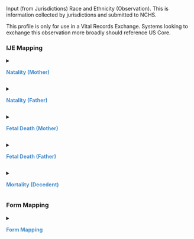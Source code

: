 Input (from Jurisdictions) Race and Ethnicity (Observation). This is information collected by jurisdictions and submitted to NCHS.

This profile is only for use in a Vital Records Exchange. Systems looking to exchange this observation more broadly should reference US Core.

<style>
 .context-menu {cursor: context-menu; color: #438bca;}
 .context-menu:hover {opacity: 0.5;}
</style>
### IJE Mapping
<details>

<summary>

<strong class='context-menu' > Natality (Mother)</strong>

</summary>
<table class='grid'>
<thead>
  <tr>
    <th style='text-align: center'><strong>Use Case</strong></th>
    <th><strong>#</strong></th>
    <th><strong>Description</strong></th>
    <th><strong>IJE Name</strong></th>
    <th><strong>Field</strong></th>
    <th><strong>Type</strong></th>
    <th><strong>Value Set/Comments</strong></th>
  </tr>
</thead>
<tbody>
<tr>
  <td style='text-align: center'>Natality</td>
  <td>34</td>
  <td>Mother of Hispanic Origin?--Mexican</td>
  <td>METHNIC1</td>
  <td>component[HispanicMexican].valueCoding, <br />code=CodeSystemLocalObservationsCodesVitalRecords#inputraceandethnicityMother</td>
  <td>codeable</td>
  <td><a href='ValueSet-ValueSet-yes-no-unknown-vr.html'>ValueSetYesNoUnknownVitalRecords</a></td>
</tr>
<tr>
  <td style='text-align: center'>Natality</td>
  <td>35</td>
  <td>Mother of Hispanic Origin?--Puerto Rican</td>
  <td>METHNIC2</td>
  <td>component[HispanicPuertoRican].valueCoding, <br />code=CodeSystemLocalObservationsCodesVitalRecords#inputraceandethnicityMother</td>
  <td>codeable</td>
  <td><a href='ValueSet-ValueSet-yes-no-unknown-vr.html'>ValueSetYesNoUnknownVitalRecords</a></td>
</tr>
<tr>
  <td style='text-align: center'>Natality</td>
  <td>36</td>
  <td>Mother of Hispanic Origin?--Cuban</td>
  <td>METHNIC3</td>
  <td>component[HispanicCuban].valueCoding, <br />code=CodeSystemLocalObservationsCodesVitalRecords#inputraceandethnicityMother</td>
  <td>codeable</td>
  <td><a href='ValueSet-ValueSet-yes-no-unknown-vr.html'>ValueSetYesNoUnknownVitalRecords</a></td>
</tr>
<tr>
  <td style='text-align: center'>Natality</td>
  <td>37</td>
  <td>Mother of Hispanic Origin?--Other</td>
  <td>METHNIC4</td>
  <td>component[HispanicOther].valueCoding, <br />code=CodeSystemLocalObservationsCodesVitalRecords#inputraceandethnicityMother</td>
  <td>codeable</td>
  <td><a href='ValueSet-ValueSet-yes-no-unknown-vr.html'>ValueSetYesNoUnknownVitalRecords</a></td>
</tr>
<tr>
  <td style='text-align: center'>Natality</td>
  <td>38</td>
  <td>Mother of Hispanic Origin?--Other Literal</td>
  <td>METHNIC5</td>
  <td>component[HispanicLiteral].valueString, <br />code=CodeSystemLocalObservationsCodesVitalRecords#inputraceandethnicityMother</td>
  <td>string</td>
  <td></td>
</tr>
<tr>
  <td style='text-align: center'>Natality</td>
  <td>39</td>
  <td>Mother's Race--White</td>
  <td>MRACE1</td>
  <td>component[White].valueBoolean, <br />code=CodeSystemLocalObservationsCodesVitalRecords#inputraceandethnicityMother</td>
  <td>boolean</td>
  <td></td>
</tr>
<tr>
  <td style='text-align: center'>Natality</td>
  <td>40</td>
  <td>Mother's Race--Black or African American</td>
  <td>MRACE2</td>
  <td>component[BlackOrAfricanAmerican].valueBoolean, <br />code=CodeSystemLocalObservationsCodesVitalRecords#inputraceandethnicityMother</td>
  <td>boolean</td>
  <td></td>
</tr>
<tr>
  <td style='text-align: center'>Natality</td>
  <td>41</td>
  <td>Mother's Race--American Indian or Alaska Native</td>
  <td>MRACE3</td>
  <td>component[AmericanIndianOrAlaskanNative].valueBoolean, <br />code=CodeSystemLocalObservationsCodesVitalRecords#inputraceandethnicityMother</td>
  <td>boolean</td>
  <td></td>
</tr>
<tr>
  <td style='text-align: center'>Natality</td>
  <td>42</td>
  <td>Mother's Race--Asian Indian</td>
  <td>MRACE4</td>
  <td>component[AsianIndian].valueBoolean, <br />code=CodeSystemLocalObservationsCodesVitalRecords#inputraceandethnicityMother</td>
  <td>boolean</td>
  <td></td>
</tr>
<tr>
  <td style='text-align: center'>Natality</td>
  <td>43</td>
  <td>Mother's Race--Chinese</td>
  <td>MRACE5</td>
  <td>component[Chinese].valueBoolean, <br />code=CodeSystemLocalObservationsCodesVitalRecords#inputraceandethnicityMother</td>
  <td>boolean</td>
  <td></td>
</tr>
<tr>
  <td style='text-align: center'>Natality</td>
  <td>44</td>
  <td>Mother's Race--Filipino</td>
  <td>MRACE6</td>
  <td>component[Filipino].valueBoolean, <br />code=CodeSystemLocalObservationsCodesVitalRecords#inputraceandethnicityMother</td>
  <td>boolean</td>
  <td></td>
</tr>
<tr>
  <td style='text-align: center'>Natality</td>
  <td>45</td>
  <td>Mother's Race--Japanese</td>
  <td>MRACE7</td>
  <td>component[Japanese].valueBoolean, <br />code=CodeSystemLocalObservationsCodesVitalRecords#inputraceandethnicityMother</td>
  <td>boolean</td>
  <td></td>
</tr>
<tr>
  <td style='text-align: center'>Natality</td>
  <td>46</td>
  <td>Mother's Race--Korean</td>
  <td>MRACE8</td>
  <td>component[Korean].valueBoolean, <br />code=CodeSystemLocalObservationsCodesVitalRecords#inputraceandethnicityMother</td>
  <td>boolean</td>
  <td></td>
</tr>
<tr>
  <td style='text-align: center'>Natality</td>
  <td>47</td>
  <td>Mother's Race--Vietnamese</td>
  <td>MRACE9</td>
  <td>component[Vietnamese].valueBoolean, <br />code=CodeSystemLocalObservationsCodesVitalRecords#inputraceandethnicityMother</td>
  <td>boolean</td>
  <td></td>
</tr>
<tr>
  <td style='text-align: center'>Natality</td>
  <td>48</td>
  <td>Mother's Race--Other Asian</td>
  <td>MRACE10</td>
  <td>component[OtherAsian].valueBoolean, <br />code=CodeSystemLocalObservationsCodesVitalRecords#inputraceandethnicityMother</td>
  <td>boolean</td>
  <td></td>
</tr>
<tr>
  <td style='text-align: center'>Natality</td>
  <td>49</td>
  <td>Mother's Race--Native Hawaiian</td>
  <td>MRACE11</td>
  <td>component[NativeHawaiian].valueBoolean, <br />code=CodeSystemLocalObservationsCodesVitalRecords#inputraceandethnicityMother</td>
  <td>boolean</td>
  <td></td>
</tr>
<tr>
  <td style='text-align: center'>Natality</td>
  <td>50</td>
  <td>Mother's Race--Guamanian or Chamorro</td>
  <td>MRACE12</td>
  <td>component[GuamanianOrChamorro].valueBoolean, <br />code=CodeSystemLocalObservationsCodesVitalRecords#inputraceandethnicityMother</td>
  <td>boolean</td>
  <td></td>
</tr>
<tr>
  <td style='text-align: center'>Natality</td>
  <td>51</td>
  <td>Mother's Race--Samoan</td>
  <td>MRACE13</td>
  <td>component[Samoan].valueBoolean, <br />code=CodeSystemLocalObservationsCodesVitalRecords#inputraceandethnicityMother</td>
  <td>boolean</td>
  <td></td>
</tr>
<tr>
  <td style='text-align: center'>Natality</td>
  <td>52</td>
  <td>Mother's Race--Other Pacific Islander</td>
  <td>MRACE14</td>
  <td>component[OtherPacificIslander].valueBoolean, <br />code=CodeSystemLocalObservationsCodesVitalRecords#inputraceandethnicityMother</td>
  <td>boolean</td>
  <td></td>
</tr>
<tr>
  <td style='text-align: center'>Natality</td>
  <td>53</td>
  <td>Mother's Race--Other</td>
  <td>MRACE15</td>
  <td>component[OtherRace].valueBoolean, <br />code=CodeSystemLocalObservationsCodesVitalRecords#inputraceandethnicityMother</td>
  <td>boolean</td>
  <td></td>
</tr>
<tr>
  <td style='text-align: center'>Natality</td>
  <td>54</td>
  <td>Mother's Race--First American Indian or Alaska Native Literal</td>
  <td>MRACE16</td>
  <td>component[AmericanIndianorAlaskanNativeLiteral1].valueString, <br />code=CodeSystemLocalObservationsCodesVitalRecords#inputraceandethnicityMother</td>
  <td>string</td>
  <td></td>
</tr>
<tr>
  <td style='text-align: center'>Natality</td>
  <td>55</td>
  <td>Mother's Race--Second American Indian or Alaska Native Literal</td>
  <td>MRACE17</td>
  <td>component[AmericanIndianorAlaskanNativeLiteral2].valueString, <br />code=CodeSystemLocalObservationsCodesVitalRecords#inputraceandethnicityMother</td>
  <td>string</td>
  <td></td>
</tr>
<tr>
  <td style='text-align: center'>Natality</td>
  <td>56</td>
  <td>Mother's Race--First Other Asian Literal</td>
  <td>MRACE18</td>
  <td>component[OtherAsianLiteral1].valueString, <br />code=CodeSystemLocalObservationsCodesVitalRecords#inputraceandethnicityMother</td>
  <td>string</td>
  <td></td>
</tr>
<tr>
  <td style='text-align: center'>Natality</td>
  <td>57</td>
  <td>Mother's Race--Second Other Asian Literal</td>
  <td>MRACE19</td>
  <td>component[OtherAsianLiteral2].valueString, <br />code=CodeSystemLocalObservationsCodesVitalRecords#inputraceandethnicityMother</td>
  <td>string</td>
  <td></td>
</tr>
<tr>
  <td style='text-align: center'>Natality</td>
  <td>58</td>
  <td>Mother's Race--First Other Pacific Islander Literal</td>
  <td>MRACE20</td>
  <td>component[OtherPacificIslandLiteral1].valueString, <br />code=CodeSystemLocalObservationsCodesVitalRecords#inputraceandethnicityMother</td>
  <td>string</td>
  <td></td>
</tr>
<tr>
  <td style='text-align: center'>Natality</td>
  <td>59</td>
  <td>Mother's Race--Second Other Pacific Islander Literal</td>
  <td>MRACE21</td>
  <td>component[OtherPacificIslandLiteral2].valueString, <br />code=CodeSystemLocalObservationsCodesVitalRecords#inputraceandethnicityMother</td>
  <td>string</td>
  <td></td>
</tr>
<tr>
  <td style='text-align: center'>Natality</td>
  <td>60</td>
  <td>Mother's Race--First Other Literal</td>
  <td>MRACE22</td>
  <td>component[OtherRaceLiteral1].valueString, <br />code=CodeSystemLocalObservationsCodesVitalRecords#inputraceandethnicityMother</td>
  <td>string</td>
  <td></td>
</tr>
<tr>
  <td style='text-align: center'>Natality</td>
  <td>61</td>
  <td>Mother's Race--Second Other Literal</td>
  <td>MRACE23</td>
  <td>component[OtherRaceLiteral2].valueString, <br />code=CodeSystemLocalObservationsCodesVitalRecords#inputraceandethnicityMother</td>
  <td>string</td>
  <td></td>
</tr>

</tbody>
</table>

</details>
<p></p>

<details>

<summary>

<strong class='context-menu' > Natality (Father)</strong>

</summary>
<table class='grid'>
<thead>
  <tr>
    <th style='text-align: center'><strong>Use Case</strong></th>
    <th><strong>#</strong></th>
    <th><strong>Description</strong></th>
    <th><strong>IJE Name</strong></th>
    <th><strong>Field</strong></th>
    <th><strong>Type</strong></th>
    <th><strong>Value Set/Comments</strong></th>
  </tr>
</thead>
<tbody>
<tr>
  <td style='text-align: center'>Natality</td>
  <td>80</td>
  <td>Father of Hispanic Origin?--Mexican</td>
  <td>FETHNIC1</td>
  <td>component[HispanicMexican].valueCoding, <br />code=CodeSystemLocalObservationsCodesVitalRecords#inputraceandethnicityFather</td>
  <td>codeable</td>
  <td><a href='ValueSet-ValueSet-yes-no-unknown-vr.html'>ValueSetYesNoUnknownVitalRecords</a></td>
</tr>
<tr>
  <td style='text-align: center'>Natality</td>
  <td>81</td>
  <td>Father of Hispanic Origin?--Puerto Rican</td>
  <td>FETHNIC2</td>
  <td>component[HispanicPuertoRican].valueCoding, <br />code=CodeSystemLocalObservationsCodesVitalRecords#inputraceandethnicityFather</td>
  <td>codeable</td>
  <td><a href='ValueSet-ValueSet-yes-no-unknown-vr.html'>ValueSetYesNoUnknownVitalRecords</a></td>
</tr>
<tr>
  <td style='text-align: center'>Natality</td>
  <td>82</td>
  <td>Father of Hispanic Origin?--Cuban</td>
  <td>FETHNIC3</td>
  <td>component[HispanicCuban].valueCoding, <br />code=CodeSystemLocalObservationsCodesVitalRecords#inputraceandethnicityFather</td>
  <td>codeable</td>
  <td><a href='ValueSet-ValueSet-yes-no-unknown-vr.html'>ValueSetYesNoUnknownVitalRecords</a></td>
</tr>
<tr>
  <td style='text-align: center'>Natality</td>
  <td>83</td>
  <td>Father of Hispanic Origin?--Other</td>
  <td>FETHNIC4</td>
  <td>component[HispanicOther].valueCoding, <br />code=CodeSystemLocalObservationsCodesVitalRecords#inputraceandethnicityFather</td>
  <td>codeable</td>
  <td><a href='ValueSet-ValueSet-yes-no-unknown-vr.html'>ValueSetYesNoUnknownVitalRecords</a></td>
</tr>
<tr>
  <td style='text-align: center'>Natality</td>
  <td>84</td>
  <td>Father of Hispanic Origin?--Other Literal</td>
  <td>FETHNIC5</td>
  <td>component[HispanicLiteral].valueString, <br />code=CodeSystemLocalObservationsCodesVitalRecords#inputraceandethnicityFather</td>
  <td>string</td>
  <td></td>
</tr>
<tr>
  <td style='text-align: center'>Natality</td>
  <td>85</td>
  <td>Father's Race--White</td>
  <td>FRACE1</td>
  <td>component[White].valueBoolean, <br />code=CodeSystemLocalObservationsCodesVitalRecords#inputraceandethnicityFather</td>
  <td>boolean</td>
  <td></td>
</tr>
<tr>
  <td style='text-align: center'>Natality</td>
  <td>86</td>
  <td>Father's Race--Black or African American</td>
  <td>FRACE2</td>
  <td>component[BlackOrAfricanAmerican].valueBoolean, <br />code=CodeSystemLocalObservationsCodesVitalRecords#inputraceandethnicityFather</td>
  <td>boolean</td>
  <td></td>
</tr>
<tr>
  <td style='text-align: center'>Natality</td>
  <td>87</td>
  <td>Father's Race--American Indian or Alaska Native</td>
  <td>FRACE3</td>
  <td>component[AmericanIndianOrAlaskanNative].valueBoolean, <br />code=CodeSystemLocalObservationsCodesVitalRecords#inputraceandethnicityFather</td>
  <td>boolean</td>
  <td></td>
</tr>
<tr>
  <td style='text-align: center'>Natality</td>
  <td>88</td>
  <td>Father's Race--Asian Indian</td>
  <td>FRACE4</td>
  <td>component[AsianIndian].valueBoolean, <br />code=CodeSystemLocalObservationsCodesVitalRecords#inputraceandethnicityFather</td>
  <td>boolean</td>
  <td></td>
</tr>
<tr>
  <td style='text-align: center'>Natality</td>
  <td>89</td>
  <td>Father's Race--Chinese</td>
  <td>FRACE5</td>
  <td>component[Chinese].valueBoolean, <br />code=CodeSystemLocalObservationsCodesVitalRecords#inputraceandethnicityFather</td>
  <td>boolean</td>
  <td></td>
</tr>
<tr>
  <td style='text-align: center'>Natality</td>
  <td>90</td>
  <td>Father's Race--Filipino</td>
  <td>FRACE6</td>
  <td>component[Filipino].valueBoolean, <br />code=CodeSystemLocalObservationsCodesVitalRecords#inputraceandethnicityFather</td>
  <td>boolean</td>
  <td></td>
</tr>
<tr>
  <td style='text-align: center'>Natality</td>
  <td>91</td>
  <td>Father's Race--Japanese</td>
  <td>FRACE7</td>
  <td>component[Japanese].valueBoolean, <br />code=CodeSystemLocalObservationsCodesVitalRecords#inputraceandethnicityFather</td>
  <td>boolean</td>
  <td></td>
</tr>
<tr>
  <td style='text-align: center'>Natality</td>
  <td>92</td>
  <td>Father's Race--Korean</td>
  <td>FRACE8</td>
  <td>component[Korean].valueBoolean, <br />code=CodeSystemLocalObservationsCodesVitalRecords#inputraceandethnicityFather</td>
  <td>boolean</td>
  <td></td>
</tr>
<tr>
  <td style='text-align: center'>Natality</td>
  <td>93</td>
  <td>Father's Race--Vietnamese</td>
  <td>FRACE9</td>
  <td>component[Vietnamese].valueBoolean, <br />code=CodeSystemLocalObservationsCodesVitalRecords#inputraceandethnicityFather</td>
  <td>boolean</td>
  <td></td>
</tr>
<tr>
  <td style='text-align: center'>Natality</td>
  <td>94</td>
  <td>Father's Race--Other Asian</td>
  <td>FRACE10</td>
  <td>component[OtherAsian].valueBoolean, <br />code=CodeSystemLocalObservationsCodesVitalRecords#inputraceandethnicityFather</td>
  <td>boolean</td>
  <td></td>
</tr>
<tr>
  <td style='text-align: center'>Natality</td>
  <td>95</td>
  <td>Father's Race--Native Hawaiian</td>
  <td>FRACE11</td>
  <td>component[NativeHawaiian].valueBoolean, <br />code=CodeSystemLocalObservationsCodesVitalRecords#inputraceandethnicityFather</td>
  <td>boolean</td>
  <td></td>
</tr>
<tr>
  <td style='text-align: center'>Natality</td>
  <td>96</td>
  <td>Father's Race--Guamanian or Chamorro</td>
  <td>FRACE12</td>
  <td>component[GuamanianOrChamorro].valueBoolean, <br />code=CodeSystemLocalObservationsCodesVitalRecords#inputraceandethnicityFather</td>
  <td>boolean</td>
  <td></td>
</tr>
<tr>
  <td style='text-align: center'>Natality</td>
  <td>97</td>
  <td>Father's Race--Samoan</td>
  <td>FRACE13</td>
  <td>component[Samoan].valueBoolean, <br />code=CodeSystemLocalObservationsCodesVitalRecords#inputraceandethnicityFather</td>
  <td>boolean</td>
  <td></td>
</tr>
<tr>
  <td style='text-align: center'>Natality</td>
  <td>98</td>
  <td>Father's Race--Other Pacific Islander</td>
  <td>FRACE14</td>
  <td>component[OtherPacificIslander].valueBoolean, <br />code=CodeSystemLocalObservationsCodesVitalRecords#inputraceandethnicityFather</td>
  <td>boolean</td>
  <td></td>
</tr>
<tr>
  <td style='text-align: center'>Natality</td>
  <td>99</td>
  <td>Father's Race--Other</td>
  <td>FRACE15</td>
  <td>component[OtherRace].valueBoolean, <br />code=CodeSystemLocalObservationsCodesVitalRecords#inputraceandethnicityFather</td>
  <td>boolean</td>
  <td></td>
</tr>
<tr>
  <td style='text-align: center'>Natality</td>
  <td>100</td>
  <td>Father's Race--First American Indian or Alaska Native Literal</td>
  <td>FRACE16</td>
  <td>component[AmericanIndianorAlaskanNativeLiteral1].valueString, <br />code=CodeSystemLocalObservationsCodesVitalRecords#inputraceandethnicityFather</td>
  <td>string</td>
  <td></td>
</tr>
<tr>
  <td style='text-align: center'>Natality</td>
  <td>101</td>
  <td>Father's Race--Second American Indian or Alaska Native Literal</td>
  <td>FRACE17</td>
  <td>component[AmericanIndianorAlaskanNativeLiteral2].valueString, <br />code=CodeSystemLocalObservationsCodesVitalRecords#inputraceandethnicityFather</td>
  <td>string</td>
  <td></td>
</tr>
<tr>
  <td style='text-align: center'>Natality</td>
  <td>102</td>
  <td>Father's Race--First Other Asian Literal</td>
  <td>FRACE18</td>
  <td>component[OtherAsianLiteral1].valueString, <br />code=CodeSystemLocalObservationsCodesVitalRecords#inputraceandethnicityFather</td>
  <td>string</td>
  <td></td>
</tr>
<tr>
  <td style='text-align: center'>Natality</td>
  <td>103</td>
  <td>Father's Race--Second Other Asian Literal</td>
  <td>FRACE19</td>
  <td>component[OtherAsianLiteral2].valueString, <br />code=CodeSystemLocalObservationsCodesVitalRecords#inputraceandethnicityFather</td>
  <td>string</td>
  <td></td>
</tr>
<tr>
  <td style='text-align: center'>Natality</td>
  <td>104</td>
  <td>Father's Race--First Other Pacific Islander Literal</td>
  <td>FRACE20</td>
  <td>component[OtherPacificIslandLiteral1].valueString, <br />code=CodeSystemLocalObservationsCodesVitalRecords#inputraceandethnicityFather</td>
  <td>string</td>
  <td></td>
</tr>
<tr>
  <td style='text-align: center'>Natality</td>
  <td>105</td>
  <td>Father's Race--Second Other Pacific Islander Literal</td>
  <td>FRACE21</td>
  <td>component[OtherPacificIslandLiteral2].valueString, <br />code=CodeSystemLocalObservationsCodesVitalRecords#inputraceandethnicityFather</td>
  <td>string</td>
  <td></td>
</tr>
<tr>
  <td style='text-align: center'>Natality</td>
  <td>106</td>
  <td>Father's Race--First Other Literal</td>
  <td>FRACE22</td>
  <td>component[OtherRaceLiteral1].valueString, <br />code=CodeSystemLocalObservationsCodesVitalRecords#inputraceandethnicityFather</td>
  <td>string</td>
  <td></td>
</tr>
<tr>
  <td style='text-align: center'>Natality</td>
  <td>107</td>
  <td>Father's Race--Second Other Literal</td>
  <td>FRACE23</td>
  <td>component[OtherRaceLiteral2].valueString, <br />code=CodeSystemLocalObservationsCodesVitalRecords#inputraceandethnicityFather</td>
  <td>string</td>
  <td></td>
</tr>

</tbody>
</table>

</details>
<p></p>

<details>

<summary>

<strong class='context-menu'> Fetal Death (Mother)</strong>

</summary>
<table class='grid'>
<thead>
  <tr>
    <th style='text-align: center'><strong>Use Case</strong></th>
    <th><strong>#</strong></th>
    <th><strong>Description</strong></th>
    <th><strong>IJE Name</strong></th>
    <th><strong>Field</strong></th>
    <th><strong>Type</strong></th>
    <th><strong>Value Set/Comments</strong></th>
  </tr>
</thead>
<tbody>
<tr>
  <td style='text-align: center'>Fetal Death</td>
  <td>34</td>
  <td>Mother of Hispanic Origin?--Mexican</td>
  <td>METHNIC1</td>
  <td>component[HispanicMexican].valueCoding, <br />code=CodeSystemLocalObservationsCodesVitalRecords#inputraceandethnicityMother</td>
  <td>codeable</td>
  <td><a href='ValueSet-ValueSet-yes-no-unknown-vr.html'>ValueSetYesNoUnknownVitalRecords</a></td>
</tr>
<tr>
  <td style='text-align: center'>Fetal Death</td>
  <td>35</td>
  <td>Mother of Hispanic Origin?--Puerto Rican</td>
  <td>METHNIC2</td>
  <td>component[HispanicPuertoRican].valueCoding, <br />code=CodeSystemLocalObservationsCodesVitalRecords#inputraceandethnicityMother</td>
  <td>codeable</td>
  <td><a href='ValueSet-ValueSet-yes-no-unknown-vr.html'>ValueSetYesNoUnknownVitalRecords</a></td>
</tr>
<tr>
  <td style='text-align: center'>Fetal Death</td>
  <td>36</td>
  <td>Mother of Hispanic Origin?--Cuban</td>
  <td>METHNIC3</td>
  <td>component[HispanicCuban].valueCoding, <br />code=CodeSystemLocalObservationsCodesVitalRecords#inputraceandethnicityMother</td>
  <td>codeable</td>
  <td><a href='ValueSet-ValueSet-yes-no-unknown-vr.html'>ValueSetYesNoUnknownVitalRecords</a></td>
</tr>
<tr>
  <td style='text-align: center'>Fetal Death</td>
  <td>37</td>
  <td>Mother of Hispanic Origin?--Other</td>
  <td>METHNIC4</td>
  <td>component[HispanicOther].valueCoding, <br />code=CodeSystemLocalObservationsCodesVitalRecords#inputraceandethnicityMother</td>
  <td>codeable</td>
  <td><a href='ValueSet-ValueSet-yes-no-unknown-vr.html'>ValueSetYesNoUnknownVitalRecords</a></td>
</tr>
<tr>
  <td style='text-align: center'>Fetal Death</td>
  <td>38</td>
  <td>Mother of Hispanic Origin?--Other Literal</td>
  <td>METHNIC5</td>
  <td>component[HispanicLiteral].valueString, <br />code=CodeSystemLocalObservationsCodesVitalRecords#inputraceandethnicityMother</td>
  <td>string</td>
  <td></td>
</tr>
<tr>
  <td style='text-align: center'>Fetal Death</td>
  <td>39</td>
  <td>Mother's Race--White</td>
  <td>MRACE1</td>
  <td>component[White].valueBoolean, <br />code=CodeSystemLocalObservationsCodesVitalRecords#inputraceandethnicityMother</td>
  <td>boolean</td>
  <td></td>
</tr>
<tr>
  <td style='text-align: center'>Fetal Death</td>
  <td>40</td>
  <td>Mother's Race--Black or African American</td>
  <td>MRACE2</td>
  <td>component[BlackOrAfricanAmerican].valueBoolean, <br />code=CodeSystemLocalObservationsCodesVitalRecords#inputraceandethnicityMother</td>
  <td>boolean</td>
  <td></td>
</tr>
<tr>
  <td style='text-align: center'>Fetal Death</td>
  <td>41</td>
  <td>Mother's Race--American Indian or Alaska Native</td>
  <td>MRACE3</td>
  <td>component[AmericanIndianOrAlaskanNative].valueBoolean, <br />code=CodeSystemLocalObservationsCodesVitalRecords#inputraceandethnicityMother</td>
  <td>boolean</td>
  <td></td>
</tr>
<tr>
  <td style='text-align: center'>Fetal Death</td>
  <td>42</td>
  <td>Mother's Race--Asian Indian</td>
  <td>MRACE4</td>
  <td>component[AsianIndian].valueBoolean, <br />code=CodeSystemLocalObservationsCodesVitalRecords#inputraceandethnicityMother</td>
  <td>boolean</td>
  <td></td>
</tr>
<tr>
  <td style='text-align: center'>Fetal Death</td>
  <td>43</td>
  <td>Mother's Race--Chinese</td>
  <td>MRACE5</td>
  <td>component[Chinese].valueBoolean, <br />code=CodeSystemLocalObservationsCodesVitalRecords#inputraceandethnicityMother</td>
  <td>boolean</td>
  <td></td>
</tr>
<tr>
  <td style='text-align: center'>Fetal Death</td>
  <td>44</td>
  <td>Mother's Race--Filipino</td>
  <td>MRACE6</td>
  <td>component[Filipino].valueBoolean, <br />code=CodeSystemLocalObservationsCodesVitalRecords#inputraceandethnicityMother</td>
  <td>boolean</td>
  <td></td>
</tr>
<tr>
  <td style='text-align: center'>Fetal Death</td>
  <td>45</td>
  <td>Mother's Race--Japanese</td>
  <td>MRACE7</td>
  <td>component[Japanese].valueBoolean, <br />code=CodeSystemLocalObservationsCodesVitalRecords#inputraceandethnicityMother</td>
  <td>boolean</td>
  <td></td>
</tr>
<tr>
  <td style='text-align: center'>Fetal Death</td>
  <td>46</td>
  <td>Mother's Race--Korean</td>
  <td>MRACE8</td>
  <td>component[Korean].valueBoolean, <br />code=CodeSystemLocalObservationsCodesVitalRecords#inputraceandethnicityMother</td>
  <td>boolean</td>
  <td></td>
</tr>
<tr>
  <td style='text-align: center'>Fetal Death</td>
  <td>47</td>
  <td>Mother's Race--Vietnamese</td>
  <td>MRACE9</td>
  <td>component[Vietnamese].valueBoolean, <br />code=CodeSystemLocalObservationsCodesVitalRecords#inputraceandethnicityMother</td>
  <td>boolean</td>
  <td></td>
</tr>
<tr>
  <td style='text-align: center'>Fetal Death</td>
  <td>48</td>
  <td>Mother's Race--Other Asian</td>
  <td>MRACE10</td>
  <td>component[OtherAsian].valueBoolean, <br />code=CodeSystemLocalObservationsCodesVitalRecords#inputraceandethnicityMother</td>
  <td>boolean</td>
  <td></td>
</tr>
<tr>
  <td style='text-align: center'>Fetal Death</td>
  <td>49</td>
  <td>Mother's Race--Native Hawaiian</td>
  <td>MRACE11</td>
  <td>component[NativeHawaiian].valueBoolean, <br />code=CodeSystemLocalObservationsCodesVitalRecords#inputraceandethnicityMother</td>
  <td>boolean</td>
  <td></td>
</tr>
<tr>
  <td style='text-align: center'>Fetal Death</td>
  <td>50</td>
  <td>Mother's Race--Guamanian or Chamorro</td>
  <td>MRACE12</td>
  <td>component[GuamanianOrChamorro].valueBoolean, <br />code=CodeSystemLocalObservationsCodesVitalRecords#inputraceandethnicityMother</td>
  <td>boolean</td>
  <td></td>
</tr>
<tr>
  <td style='text-align: center'>Fetal Death</td>
  <td>51</td>
  <td>Mother's Race--Samoan</td>
  <td>MRACE13</td>
  <td>component[Samoan].valueBoolean, <br />code=CodeSystemLocalObservationsCodesVitalRecords#inputraceandethnicityMother</td>
  <td>boolean</td>
  <td></td>
</tr>
<tr>
  <td style='text-align: center'>Fetal Death</td>
  <td>52</td>
  <td>Mother's Race--Other Pacific Islander</td>
  <td>MRACE14</td>
  <td>component[OtherPacificIslander].valueBoolean, <br />code=CodeSystemLocalObservationsCodesVitalRecords#inputraceandethnicityMother</td>
  <td>boolean</td>
  <td></td>
</tr>
<tr>
  <td style='text-align: center'>Fetal Death</td>
  <td>53</td>
  <td>Mother's Race--Other</td>
  <td>MRACE15</td>
  <td>component[OtherRace].valueBoolean, <br />code=CodeSystemLocalObservationsCodesVitalRecords#inputraceandethnicityMother</td>
  <td>boolean</td>
  <td></td>
</tr>
<tr>
  <td style='text-align: center'>Fetal Death</td>
  <td>54</td>
  <td>Mother's Race--First American Indian or Alaska Native Literal</td>
  <td>MRACE16</td>
  <td>component[AmericanIndianorAlaskanNativeLiteral1].valueString, <br />code=CodeSystemLocalObservationsCodesVitalRecords#inputraceandethnicityMother</td>
  <td>string</td>
  <td></td>
</tr>
<tr>
  <td style='text-align: center'>Fetal Death</td>
  <td>55</td>
  <td>Mother's Race--Second American Indian or Alaska Native Literal</td>
  <td>MRACE17</td>
  <td>component[AmericanIndianorAlaskanNativeLiteral2].valueString, <br />code=CodeSystemLocalObservationsCodesVitalRecords#inputraceandethnicityMother</td>
  <td>string</td>
  <td></td>
</tr>
<tr>
  <td style='text-align: center'>Fetal Death</td>
  <td>56</td>
  <td>Mother's Race--First Other Asian Literal</td>
  <td>MRACE18</td>
  <td>component[OtherAsianLiteral1].valueString, <br />code=CodeSystemLocalObservationsCodesVitalRecords#inputraceandethnicityMother</td>
  <td>string</td>
  <td></td>
</tr>
<tr>
  <td style='text-align: center'>Fetal Death</td>
  <td>57</td>
  <td>Mother's Race--Second Other Asian Literal</td>
  <td>MRACE19</td>
  <td>component[OtherAsianLiteral2].valueString, <br />code=CodeSystemLocalObservationsCodesVitalRecords#inputraceandethnicityMother</td>
  <td>string</td>
  <td></td>
</tr>
<tr>
  <td style='text-align: center'>Fetal Death</td>
  <td>58</td>
  <td>Mother's Race--First Other Pacific Islander Literal</td>
  <td>MRACE20</td>
  <td>component[OtherPacificIslandLiteral1].valueString, <br />code=CodeSystemLocalObservationsCodesVitalRecords#inputraceandethnicityMother</td>
  <td>string</td>
  <td></td>
</tr>
<tr>
  <td style='text-align: center'>Fetal Death</td>
  <td>59</td>
  <td>Mother's Race--Second Other Pacific Islander Literal</td>
  <td>MRACE21</td>
  <td>component[OtherPacificIslandLiteral2].valueString, <br />code=CodeSystemLocalObservationsCodesVitalRecords#inputraceandethnicityMother</td>
  <td>string</td>
  <td></td>
</tr>
<tr>
  <td style='text-align: center'>Fetal Death</td>
  <td>60</td>
  <td>Mother's Race--First Other Literal</td>
  <td>MRACE22</td>
  <td>component[OtherRaceLiteral1].valueString, <br />code=CodeSystemLocalObservationsCodesVitalRecords#inputraceandethnicityMother</td>
  <td>string</td>
  <td></td>
</tr>
<tr>
  <td style='text-align: center'>Fetal Death</td>
  <td>61</td>
  <td>Mother's Race--Second Other Literal</td>
  <td>MRACE23</td>
  <td>component[OtherRaceLiteral2].valueString, <br />code=CodeSystemLocalObservationsCodesVitalRecords#inputraceandethnicityMother</td>
  <td>string</td>
  <td></td>
</tr>

</tbody>
</table>

</details>
<p></p>

<details>

<summary>

<strong class='context-menu'> Fetal Death (Father)</strong>

</summary>
<table class='grid'>
<thead>
  <tr>
    <th style='text-align: center'><strong>Use Case</strong></th>
    <th><strong>#</strong></th>
    <th><strong>Description</strong></th>
    <th><strong>IJE Name</strong></th>
    <th><strong>Field</strong></th>
    <th><strong>Type</strong></th>
    <th><strong>Value Set/Comments</strong></th>
  </tr>
</thead>
<tbody>
<tr>
  <td style='text-align: center'>Fetal Death</td>
  <td>285</td>
  <td>Father of Hispanic Origin?--Mexican</td>
  <td>FETHNIC1</td>
  <td>component[HispanicMexican].valueCoding, <br />code=CodeSystemLocalObservationsCodesVitalRecords#inputraceandethnicityFather</td>
  <td>codeable</td>
  <td><a href='ValueSet-ValueSet-yes-no-unknown-vr.html'>ValueSetYesNoUnknownVitalRecords</a></td>
</tr>
<tr>
  <td style='text-align: center'>Fetal Death</td>
  <td>286</td>
  <td>Father of Hispanic Origin?--Puerto Rican</td>
  <td>FETHNIC2</td>
  <td>component[HispanicPuertoRican].valueCoding, <br />code=CodeSystemLocalObservationsCodesVitalRecords#inputraceandethnicityFather</td>
  <td>codeable</td>
  <td><a href='ValueSet-ValueSet-yes-no-unknown-vr.html'>ValueSetYesNoUnknownVitalRecords</a></td>
</tr>
<tr>
  <td style='text-align: center'>Fetal Death</td>
  <td>287</td>
  <td>Father of Hispanic Origin?--Cuban</td>
  <td>FETHNIC3</td>
  <td>component[HispanicCuban].valueCoding, <br />code=CodeSystemLocalObservationsCodesVitalRecords#inputraceandethnicityFather</td>
  <td>codeable</td>
  <td><a href='ValueSet-ValueSet-yes-no-unknown-vr.html'>ValueSetYesNoUnknownVitalRecords</a></td>
</tr>
<tr>
  <td style='text-align: center'>Fetal Death</td>
  <td>288</td>
  <td>Father of Hispanic Origin?--Other</td>
  <td>FETHNIC4</td>
  <td>component[HispanicOther].valueCoding, <br />code=CodeSystemLocalObservationsCodesVitalRecords#inputraceandethnicityFather</td>
  <td>codeable</td>
  <td><a href='ValueSet-ValueSet-yes-no-unknown-vr.html'>ValueSetYesNoUnknownVitalRecords</a></td>
</tr>
<tr>
  <td style='text-align: center'>Fetal Death</td>
  <td>289</td>
  <td>Father of Hispanic Origin?--Other Literal</td>
  <td>FETHNIC5</td>
  <td>component[HispanicLiteral].valueString, <br />code=CodeSystemLocalObservationsCodesVitalRecords#inputraceandethnicityFather</td>
  <td>string</td>
  <td></td>
</tr>
<tr>
  <td style='text-align: center'>Fetal Death</td>
  <td>290</td>
  <td>Father's Race--White</td>
  <td>FRACE1</td>
  <td>component[White].valueBoolean, <br />code=CodeSystemLocalObservationsCodesVitalRecords#inputraceandethnicityFather</td>
  <td>boolean</td>
  <td></td>
</tr>
<tr>
  <td style='text-align: center'>Fetal Death</td>
  <td>291</td>
  <td>Father's Race--Black or African American</td>
  <td>FRACE2</td>
  <td>component[BlackOrAfricanAmerican].valueBoolean, <br />code=CodeSystemLocalObservationsCodesVitalRecords#inputraceandethnicityFather</td>
  <td>boolean</td>
  <td></td>
</tr>
<tr>
  <td style='text-align: center'>Fetal Death</td>
  <td>292</td>
  <td>Father's Race--American Indian or Alaska Native</td>
  <td>FRACE3</td>
  <td>component[AmericanIndianOrAlaskanNative].valueBoolean, <br />code=CodeSystemLocalObservationsCodesVitalRecords#inputraceandethnicityFather</td>
  <td>boolean</td>
  <td></td>
</tr>
<tr>
  <td style='text-align: center'>Fetal Death</td>
  <td>293</td>
  <td>Father's Race--Asian Indian</td>
  <td>FRACE4</td>
  <td>component[AsianIndian].valueBoolean, <br />code=CodeSystemLocalObservationsCodesVitalRecords#inputraceandethnicityFather</td>
  <td>boolean</td>
  <td></td>
</tr>
<tr>
  <td style='text-align: center'>Fetal Death</td>
  <td>294</td>
  <td>Father's Race--Chinese</td>
  <td>FRACE5</td>
  <td>component[Chinese].valueBoolean, <br />code=CodeSystemLocalObservationsCodesVitalRecords#inputraceandethnicityFather</td>
  <td>boolean</td>
  <td></td>
</tr>
<tr>
  <td style='text-align: center'>Fetal Death</td>
  <td>295</td>
  <td>Father's Race--Filipino</td>
  <td>FRACE6</td>
  <td>component[Filipino].valueBoolean, <br />code=CodeSystemLocalObservationsCodesVitalRecords#inputraceandethnicityFather</td>
  <td>boolean</td>
  <td></td>
</tr>
<tr>
  <td style='text-align: center'>Fetal Death</td>
  <td>296</td>
  <td>Father's Race--Japanese</td>
  <td>FRACE7</td>
  <td>component[Japanese].valueBoolean, <br />code=CodeSystemLocalObservationsCodesVitalRecords#inputraceandethnicityFather</td>
  <td>boolean</td>
  <td></td>
</tr>
<tr>
  <td style='text-align: center'>Fetal Death</td>
  <td>297</td>
  <td>Father's Race--Korean</td>
  <td>FRACE8</td>
  <td>component[Korean].valueBoolean, <br />code=CodeSystemLocalObservationsCodesVitalRecords#inputraceandethnicityFather</td>
  <td>boolean</td>
  <td></td>
</tr>
<tr>
  <td style='text-align: center'>Fetal Death</td>
  <td>298</td>
  <td>Father's Race--Vietnamese</td>
  <td>FRACE9</td>
  <td>component[Vietnamese].valueBoolean, <br />code=CodeSystemLocalObservationsCodesVitalRecords#inputraceandethnicityFather</td>
  <td>boolean</td>
  <td></td>
</tr>
<tr>
  <td style='text-align: center'>Fetal Death</td>
  <td>299</td>
  <td>Father's Race--Other Asian</td>
  <td>FRACE10</td>
  <td>component[OtherAsian].valueBoolean, <br />code=CodeSystemLocalObservationsCodesVitalRecords#inputraceandethnicityFather</td>
  <td>boolean</td>
  <td></td>
</tr>
<tr>
  <td style='text-align: center'>Fetal Death</td>
  <td>300</td>
  <td>Father's Race--Native Hawaiian</td>
  <td>FRACE11</td>
  <td>component[NativeHawaiian].valueBoolean, <br />code=CodeSystemLocalObservationsCodesVitalRecords#inputraceandethnicityFather</td>
  <td>boolean</td>
  <td></td>
</tr>
<tr>
  <td style='text-align: center'>Fetal Death</td>
  <td>301</td>
  <td>Father's Race--Guamanian or Chamorro</td>
  <td>FRACE12</td>
  <td>component[GuamanianOrChamorro].valueBoolean, <br />code=CodeSystemLocalObservationsCodesVitalRecords#inputraceandethnicityFather</td>
  <td>boolean</td>
  <td></td>
</tr>
<tr>
  <td style='text-align: center'>Fetal Death</td>
  <td>302</td>
  <td>Father's Race--Samoan</td>
  <td>FRACE13</td>
  <td>component[Samoan].valueBoolean, <br />code=CodeSystemLocalObservationsCodesVitalRecords#inputraceandethnicityFather</td>
  <td>boolean</td>
  <td></td>
</tr>
<tr>
  <td style='text-align: center'>Fetal Death</td>
  <td>303</td>
  <td>Father's Race--Other Pacific Islander</td>
  <td>FRACE14</td>
  <td>component[OtherPacificIslander].valueBoolean, <br />code=CodeSystemLocalObservationsCodesVitalRecords#inputraceandethnicityFather</td>
  <td>boolean</td>
  <td></td>
</tr>
<tr>
  <td style='text-align: center'>Fetal Death</td>
  <td>304</td>
  <td>Father's Race--Other</td>
  <td>FRACE15</td>
  <td>component[OtherRace].valueBoolean, <br />code=CodeSystemLocalObservationsCodesVitalRecords#inputraceandethnicityFather</td>
  <td>boolean</td>
  <td></td>
</tr>
<tr>
  <td style='text-align: center'>Fetal Death</td>
  <td>305</td>
  <td>Father's Race--First American Indian or Alaska Native Literal</td>
  <td>FRACE16</td>
  <td>component[AmericanIndianorAlaskanNativeLiteral1].valueString, <br />code=CodeSystemLocalObservationsCodesVitalRecords#inputraceandethnicityFather</td>
  <td>string</td>
  <td></td>
</tr>
<tr>
  <td style='text-align: center'>Fetal Death</td>
  <td>306</td>
  <td>Father's Race--Second American Indian or Alaska Native Literal</td>
  <td>FRACE17</td>
  <td>component[AmericanIndianorAlaskanNativeLiteral2].valueString, <br />code=CodeSystemLocalObservationsCodesVitalRecords#inputraceandethnicityFather</td>
  <td>string</td>
  <td></td>
</tr>
<tr>
  <td style='text-align: center'>Fetal Death</td>
  <td>307</td>
  <td>Father's Race--First Other Asian Literal</td>
  <td>FRACE18</td>
  <td>component[OtherAsianLiteral1].valueString, <br />code=CodeSystemLocalObservationsCodesVitalRecords#inputraceandethnicityFather</td>
  <td>string</td>
  <td></td>
</tr>
<tr>
  <td style='text-align: center'>Fetal Death</td>
  <td>308</td>
  <td>Father's Race--Second Other Asian Literal</td>
  <td>FRACE19</td>
  <td>component[OtherAsianLiteral2].valueString, <br />code=CodeSystemLocalObservationsCodesVitalRecords#inputraceandethnicityFather</td>
  <td>string</td>
  <td></td>
</tr>
<tr>
  <td style='text-align: center'>Fetal Death</td>
  <td>309</td>
  <td>Father's Race--First Other Pacific Islander Literal</td>
  <td>FRACE20</td>
  <td>component[OtherPacificIslandLiteral1].valueString, <br />code=CodeSystemLocalObservationsCodesVitalRecords#inputraceandethnicityFather</td>
  <td>string</td>
  <td></td>
</tr>
<tr>
  <td style='text-align: center'>Fetal Death</td>
  <td>310</td>
  <td>Father's Race--Second Other Pacific Islander Literal</td>
  <td>FRACE21</td>
  <td>component[OtherPacificIslandLiteral2].valueString, <br />code=CodeSystemLocalObservationsCodesVitalRecords#inputraceandethnicityFather</td>
  <td>string</td>
  <td></td>
</tr>
<tr>
  <td style='text-align: center'>Fetal Death</td>
  <td>311</td>
  <td>Father's Race--First Other Literal</td>
  <td>FRACE22</td>
  <td>component[OtherRaceLiteral1].valueString, <br />code=CodeSystemLocalObservationsCodesVitalRecords#inputraceandethnicityFather</td>
  <td>string</td>
  <td></td>
</tr>
<tr>
  <td style='text-align: center'>Fetal Death</td>
  <td>312</td>
  <td>Father's Race--Second Other Literal</td>
  <td>FRACE23</td>
  <td>component[OtherRaceLiteral2].valueString, <br />code=CodeSystemLocalObservationsCodesVitalRecords#inputraceandethnicityFather</td>
  <td>string</td>
  <td></td>
</tr>

</tbody>
</table>

</details>
<p></p>

<details>

<summary>

<strong class='context-menu'> Mortality (Decedent) </strong>

</summary>
<table class='grid'>
<thead>
  <tr>
    <th style='text-align: center'><strong>Use Case</strong></th>
    <th><strong>#</strong></th>
    <th><strong>Description</strong></th>
    <th><strong>IJE Name</strong></th>
    <th><strong>Field</strong></th>
    <th><strong>Type</strong></th>
    <th><strong>Value Set/Comments</strong></th>
  </tr>
</thead>
<tbody>
<tr>
  <td style='text-align: center'>Mortality</td>
  <td>39</td>
  <td>Decedent of Hispanic Origin?--Mexican</td>
  <td>DETHNIC1</td>
  <td>component[HispanicMexican].valueCoding, <br />code=CodeSystemLocalObservationsCodesVitalRecords#inputraceandethnicityDecedent</td>
  <td>codeable</td>
  <td><a href='ValueSet-ValueSet-yes-no-unknown-vr.html'>ValueSetYesNoUnknownVitalRecords</a></td>
</tr>
<tr>
  <td style='text-align: center'>Mortality</td>
  <td>40</td>
  <td>Decedent of Hispanic Origin?--Puerto Rican</td>
  <td>DETHNIC2</td>
  <td>component[HispanicPuertoRican].valueCoding, <br />code=CodeSystemLocalObservationsCodesVitalRecords#inputraceandethnicityDecedent</td>
  <td>codeable</td>
  <td><a href='ValueSet-ValueSet-yes-no-unknown-vr.html'>ValueSetYesNoUnknownVitalRecords</a></td>
</tr>
<tr>
  <td style='text-align: center'>Mortality</td>
  <td>41</td>
  <td>Decedent of Hispanic Origin?--Cuban</td>
  <td>DETHNIC3</td>
  <td>component[HispanicCuban].valueCoding, <br />code=CodeSystemLocalObservationsCodesVitalRecords#inputraceandethnicityDecedent</td>
  <td>codeable</td>
  <td><a href='ValueSet-ValueSet-yes-no-unknown-vr.html'>ValueSetYesNoUnknownVitalRecords</a></td>
</tr>
<tr>
  <td style='text-align: center'>Mortality</td>
  <td>42</td>
  <td>Decedent of Hispanic Origin?--Other</td>
  <td>DETHNIC4</td>
  <td>component[HispanicOther].valueCoding, <br />code=CodeSystemLocalObservationsCodesVitalRecords#inputraceandethnicityDecedent</td>
  <td>codeable</td>
  <td><a href='ValueSet-ValueSet-yes-no-unknown-vr.html'>ValueSetYesNoUnknownVitalRecords</a></td>
</tr>
<tr>
  <td style='text-align: center'>Mortality</td>
  <td>43</td>
  <td>Decedent of Hispanic Origin?--Other, Literal</td>
  <td>DETHNIC5</td>
  <td>component[HispanicLiteral].valueString, <br />code=CodeSystemLocalObservationsCodesVitalRecords#inputraceandethnicityDecedent</td>
  <td>string</td>
  <td>-</td>
</tr>
<tr>
  <td style='text-align: center'>Mortality</td>
  <td>44</td>
  <td>Decedent's Race--White</td>
  <td>RACE1</td>
  <td>component[White].valueBoolean, <br />code=CodeSystemLocalObservationsCodesVitalRecords#inputraceandethnicityDecedent</td>
  <td>boolean</td>
  <td>-</td>
</tr>
<tr>
  <td style='text-align: center'>Mortality</td>
  <td>45</td>
  <td>Decedent's Race--Black or African American</td>
  <td>RACE2</td>
  <td>component[BlackOrAfricanAmerican].valueBoolean, <br />code=CodeSystemLocalObservationsCodesVitalRecords#inputraceandethnicityDecedent</td>
  <td>boolean</td>
  <td>-</td>
</tr>
<tr>
  <td style='text-align: center'>Mortality</td>
  <td>46</td>
  <td>Decedent's Race--American Indian or Alaska Native</td>
  <td>RACE3</td>
  <td>component[AmericanIndianOrAlaskanNative].valueBoolean, <br />code=CodeSystemLocalObservationsCodesVitalRecords#inputraceandethnicityDecedent</td>
  <td>boolean</td>
  <td>-</td>
</tr>
<tr>
  <td style='text-align: center'>Mortality</td>
  <td>47</td>
  <td>Decedent's Race--Asian Indian</td>
  <td>RACE4</td>
  <td>component[AsianIndian].valueBoolean, <br />code=CodeSystemLocalObservationsCodesVitalRecords#inputraceandethnicityDecedent</td>
  <td>boolean</td>
  <td>-</td>
</tr>
<tr>
  <td style='text-align: center'>Mortality</td>
  <td>48</td>
  <td>Decedent's Race--Chinese</td>
  <td>RACE5</td>
  <td>component[Chinese].valueBoolean, <br />code=CodeSystemLocalObservationsCodesVitalRecords#inputraceandethnicityDecedent</td>
  <td>boolean</td>
  <td>-</td>
</tr>
<tr>
  <td style='text-align: center'>Mortality</td>
  <td>49</td>
  <td>Decedent's Race--Filipino</td>
  <td>RACE6</td>
  <td>component[Filipino].valueBoolean, <br />code=CodeSystemLocalObservationsCodesVitalRecords#inputraceandethnicityDecedent</td>
  <td>boolean</td>
  <td>-</td>
</tr>
<tr>
  <td style='text-align: center'>Mortality</td>
  <td>50</td>
  <td>Decedent's Race--Japanese</td>
  <td>RACE7</td>
  <td>component[Japanese].valueBoolean, <br />code=CodeSystemLocalObservationsCodesVitalRecords#inputraceandethnicityDecedent</td>
  <td>boolean</td>
  <td>-</td>
</tr>
<tr>
  <td style='text-align: center'>Mortality</td>
  <td>51</td>
  <td>Decedent's Race--Korean</td>
  <td>RACE8</td>
  <td>component[Korean].valueBoolean, <br />code=CodeSystemLocalObservationsCodesVitalRecords#inputraceandethnicityDecedent</td>
  <td>boolean</td>
  <td>-</td>
</tr>
<tr>
  <td style='text-align: center'>Mortality</td>
  <td>52</td>
  <td>Decedent's Race--Vietnamese</td>
  <td>RACE9</td>
  <td>component[Vietnamese].valueBoolean, <br />code=CodeSystemLocalObservationsCodesVitalRecords#inputraceandethnicityDecedent</td>
  <td>boolean</td>
  <td>-</td>
</tr>
<tr>
  <td style='text-align: center'>Mortality</td>
  <td>53</td>
  <td>Decedent's Race--Other Asian</td>
  <td>RACE10</td>
  <td>component[OtherAsian].valueBoolean, <br />code=CodeSystemLocalObservationsCodesVitalRecords#inputraceandethnicityDecedent</td>
  <td>boolean</td>
  <td>-</td>
</tr>
<tr>
  <td style='text-align: center'>Mortality</td>
  <td>54</td>
  <td>Decedent's Race--Native Hawaiian</td>
  <td>RACE11</td>
  <td>component[NativeHawaiian].valueBoolean, <br />code=CodeSystemLocalObservationsCodesVitalRecords#inputraceandethnicityDecedent</td>
  <td>boolean</td>
  <td>-</td>
</tr>
<tr>
  <td style='text-align: center'>Mortality</td>
  <td>55</td>
  <td>Decedent's Race--Guamanian or Chamorro</td>
  <td>RACE12</td>
  <td>component[GuamanianOrChamorro].valueBoolean, <br />code=CodeSystemLocalObservationsCodesVitalRecords#inputraceandethnicityDecedent</td>
  <td>boolean</td>
  <td>-</td>
</tr>
<tr>
  <td style='text-align: center'>Mortality</td>
  <td>56</td>
  <td>Decedent's Race--Samoan</td>
  <td>RACE13</td>
  <td>component[Samoan].valueBoolean, <br />code=CodeSystemLocalObservationsCodesVitalRecords#inputraceandethnicityDecedent</td>
  <td>boolean</td>
  <td>-</td>
</tr>
<tr>
  <td style='text-align: center'>Mortality</td>
  <td>57</td>
  <td>Decedent's Race--Other Pacific Islander</td>
  <td>RACE14</td>
  <td>component[OtherPacificIslander].valueBoolean, <br />code=CodeSystemLocalObservationsCodesVitalRecords#inputraceandethnicityDecedent</td>
  <td>boolean</td>
  <td>-</td>
</tr>
<tr>
  <td style='text-align: center'>Mortality</td>
  <td>58</td>
  <td>Decedent's Race--Other</td>
  <td>RACE15</td>
  <td>component[OtherRace].valueBoolean, <br />code=CodeSystemLocalObservationsCodesVitalRecords#inputraceandethnicityDecedent</td>
  <td>boolean</td>
  <td>-</td>
</tr>
<tr>
  <td style='text-align: center'>Mortality</td>
  <td>59</td>
  <td>Decedent's Race--First American Indian or Alaska Native Literal</td>
  <td>RACE16</td>
  <td>component[FirstAmericanIndianOrAlaskanNativeLiteral].valueString, <br />code=CodeSystemLocalObservationsCodesVitalRecords#inputraceandethnicityDecedent</td>
  <td>string</td>
  <td>-</td>
</tr>
<tr>
  <td style='text-align: center'>Mortality</td>
  <td>60</td>
  <td>Decedent's Race--Second American Indian or Alaska Native Literal</td>
  <td>RACE17</td>
  <td>component[SecondAmericanIndianOrAlaskanNativeLiteral].valueString, <br />code=CodeSystemLocalObservationsCodesVitalRecords#inputraceandethnicityDecedent</td>
  <td>string</td>
  <td>-</td>
</tr>
<tr>
  <td style='text-align: center'>Mortality</td>
  <td>61</td>
  <td>Decedent's Race--First Other Asian Literal</td>
  <td>RACE18</td>
  <td>component[FirstOtherAsianLiteral].valueString, <br />code=CodeSystemLocalObservationsCodesVitalRecords#inputraceandethnicityDecedent</td>
  <td>string</td>
  <td>-</td>
</tr>
<tr>
  <td style='text-align: center'>Mortality</td>
  <td>62</td>
  <td>Decedent's Race--Second Other Asian Literal</td>
  <td>RACE19</td>
  <td>component[SecondOtherAsianLiteral].valueString, <br />code=CodeSystemLocalObservationsCodesVitalRecords#inputraceandethnicityDecedent</td>
  <td>string</td>
  <td>-</td>
</tr>
<tr>
  <td style='text-align: center'>Mortality</td>
  <td>63</td>
  <td>Decedent's Race--First Other Pacific Islander Literal</td>
  <td>RACE20</td>
  <td>component[FirstOtherPacificIslanderLiteral].valueString, <br />code=CodeSystemLocalObservationsCodesVitalRecords#inputraceandethnicityDecedent</td>
  <td>string</td>
  <td>-</td>
</tr>
<tr>
  <td style='text-align: center'>Mortality</td>
  <td>64</td>
  <td>Decedent's Race--Second Other Pacific Islander Literal</td>
  <td>RACE21</td>
  <td>component[SecondOtherPacificIslanderLiteral].valueString, <br />code=CodeSystemLocalObservationsCodesVitalRecords#inputraceandethnicityDecedent</td>
  <td>string</td>
  <td>-</td>
</tr>
<tr>
  <td style='text-align: center'>Mortality</td>
  <td>65</td>
  <td>Decedent's Race--First Other Literal</td>
  <td>RACE22</td>
  <td>component[FirstOtherRaceLiteral].valueString, <br />code=CodeSystemLocalObservationsCodesVitalRecords#inputraceandethnicityDecedent</td>
  <td>string</td>
  <td>-</td>
</tr>
<tr>
  <td style='text-align: center'>Mortality</td>
  <td>66</td>
  <td>Decedent's Race--Second Other Literal</td>
  <td>RACE23</td>
  <td>component[SecondOtherRaceLiteral].valueString, <br />code=CodeSystemLocalObservationsCodesVitalRecords#inputraceandethnicityDecedent</td>
  <td>string</td>
  <td>-</td>
</tr>
<tr>
  <td style='text-align: center'>Mortality</td>
  <td>83</td>
  <td>Decedent's Race--Missing</td>
  <td>RACE_MVR</td>
  <td>component[MissingValueReason].valueCoding, <br />code=CodeSystemLocalObservationsCodesVitalRecords#inputraceandethnicityDecedent</td>
  <td>codeable</td>
  <td><a href='ValueSet-ValueSet-race-missing-value-reason-vr.html'>ValueSetRaceMissingValueReasonVitalRecords</a></td>
</tr>

</tbody>
</table>

</details>
<p></p>


### Form Mapping
<details>

<summary>

<strong class='context-menu' >Form Mapping</strong>

</summary>
<table class='grid'>
<thead>
  <tr>
    <th style='text-align: center'><strong>Item #</strong></th>
    <th><strong>Form Field</strong></th>
    <th><strong>FHIR Profile Field</strong></th>
    <th><strong>Reference</strong></th>
  </tr>
</thead>
<tbody>
<tr>
  <td style='text-align: center'>21</td>
  <td>Mother of Hispanic Origin?</td>
  <td>component.value, subject is Mother</td>
  <td><a href='https://www.cdc.gov/nchs/data/dvs/birth11-03final-ACC.pdf'> Certificate of Live Birth</a></td>
</tr>
<tr>
  <td style='text-align: center'>22</td>
  <td>Mother’s Race</td>
  <td>component.value, subject is Mother</td>
  <td><a href='https://www.cdc.gov/nchs/data/dvs/birth11-03final-ACC.pdf'> Certificate of Live Birth</a></td>
</tr>
<tr>
  <td style='text-align: center'>24</td>
  <td>Father of Hispanic Origin?</td>
  <td>component.value, subject is Father</td>
  <td><a href='https://www.cdc.gov/nchs/data/dvs/birth11-03final-ACC.pdf'> Certificate of Live Birth</a></td>
</tr>
<tr>
  <td style='text-align: center'>25</td>
  <td>Father’s Race</td>
  <td>component.value, subject is Father</td>
  <td><a href='https://www.cdc.gov/nchs/data/dvs/birth11-03final-ACC.pdf'> Certificate of Live Birth</a></td>
</tr>
<tr>
  <td style='text-align: center'>9</td>
  <td>Are you Spanish/Hispanic/Latina?</td>
  <td>component.value, subject is Mother</td>
  <td><a href='https://www.cdc.gov/nchs/data/dvs/moms-worksheet-2016-508.pdf'> Mothers Worksheet for Child’s Birth Certificate</a></td>
</tr>
<tr>
  <td style='text-align: center'>10</td>
  <td>What is your race?</td>
  <td>component.value, subject is Mother</td>
  <td><a href='https://www.cdc.gov/nchs/data/dvs/moms-worksheet-2016-508.pdf'> Mothers Worksheet for Child’s Birth Certificate</a></td>
</tr>
<tr>
  <td style='text-align: center'>23</td>
  <td>Is the father Spanish/Hispanic/Latino?</td>
  <td>component.value, subject is Father</td>
  <td><a href='https://www.cdc.gov/nchs/data/dvs/moms-worksheet-2016-508.pdf'> Mothers Worksheet for Child’s Birth Certificate</a></td>
</tr>
<tr>
  <td style='text-align: center'>24</td>
  <td>What is the father’s race?</td>
  <td>component.value, subject is Father</td>
  <td><a href='https://www.cdc.gov/nchs/data/dvs/moms-worksheet-2016-508.pdf'> Mothers Worksheet for Child’s Birth Certificate</a></td>
</tr>
<tr>
  <td style='text-align: center'>20</td>
  <td>Mother of Hispanic Origin?</td>
  <td>component.value, subject is Mother</td>
  <td><a href='https://www.cdc.gov/nchs/data/dvs/FDEATH11-03finalACC.pdf'> Report of Fetal Death</a></td>
</tr>
<tr>
  <td style='text-align: center'>21</td>
  <td>Mother’s Race</td>
  <td>component.value, subject is Mother</td>
  <td><a href='https://www.cdc.gov/nchs/data/dvs/FDEATH11-03finalACC.pdf'> Report of Fetal Death</a></td>
</tr>
<tr>
  <td style='text-align: center'>9</td>
  <td>Are you Spanish/Hispanic/Latina?</td>
  <td>component.value, subject is Mother</td>
  <td><a href='https://www.cdc.gov/nchs/data/dvs/fetal-death-mother-worksheet-english-2019-508.pdf'> Patient’s Worksheet for the Report of Fetal Death</a></td>
</tr>
<tr>
  <td style='text-align: center'>10</td>
  <td>What is your race?</td>
  <td>component.value, subject is Mother</td>
  <td><a href='https://www.cdc.gov/nchs/data/dvs/fetal-death-mother-worksheet-english-2019-508.pdf'> Patient’s Worksheet for the Report of Fetal Death</a></td>
</tr>
<tr>
  <td style='text-align: center'>52</td>
  <td>Decedent of Hispanic Origin?</td>
  <td>component.value, subject is Decedent</td>
  <td><a href='https://www.cdc.gov/nchs/data/dvs/DEATH11-03final-ACC.pdf'> Certificate of Death</a></td>
</tr>
<tr>
  <td style='text-align: center'>53</td>
  <td>Decedent's Race</td>
  <td>component.value, subject is Decedent</td>
  <td><a href='https://www.cdc.gov/nchs/data/dvs/DEATH11-03final-ACC.pdf'> Certificate of Death</a></td>
</tr>
</tbody>
</table>

</details>
<p></p>
